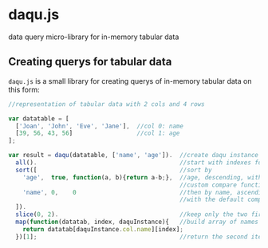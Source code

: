 # daqu.js
data query micro-library for in-memory tabular data

## Creating querys for tabular data

`daqu.js` is a small library for creating querys of in-memory tabular data on this form:

```javascript
//representation of tabular data with 2 cols and 4 rows

var datatable = [
  ['Joan', 'John', 'Eve', 'Jane'],  //col 0: name
  [39, 56, 43, 56]                  //col 1: age
];

```

```javascript
var result = daqu(datatable, ['name', 'age']).  //create daqu instance
  all().                                        //start with indexes for all rows
  sort([                                        //sort by 
    'age',  true, function(a, b){return a-b;},  //age, descending, with a 
                                                //custom compare function
    'name', 0,    0                             //then by name, ascending,
                                                //with the default compare function
  ]).
  slice(0, 2).                                  //keep only the two first indexes
  map(function(datatab, index, daquInstance){   //build array of names for each index
    return datatab[daquInstance.col.name][index];
  })[1];                                        //return the second item of this array
```
